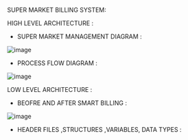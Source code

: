 SUPER MARKET BILLING SYSTEM:

HIGH LEVEL ARCHITECTURE :

* SUPER MARKET MANAGEMENT DIAGRAM :


![image](https://user-images.githubusercontent.com/94309132/142718342-f9d81907-3dad-472d-867f-0ed7c1eb0a05.png)





* PROCESS FLOW DIAGRAM :



![image](https://user-images.githubusercontent.com/94309132/143253101-4860ca88-0483-42ff-8501-70dc47f169fe.png)



LOW LEVEL ARCHITECTURE :

* BEOFRE AND AFTER SMART BILLING :



![image](https://user-images.githubusercontent.com/94309132/142719553-b613fdbd-2bee-434a-aa62-5684cce8d8e3.png)




* HEADER FILES ,STRUCTURES ,VARIABLES, DATA TYPES :





